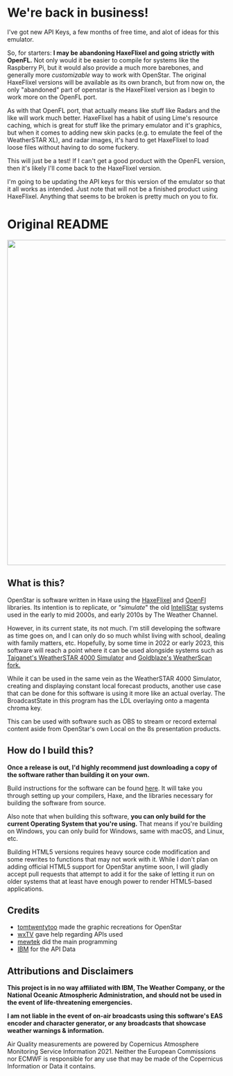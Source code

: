 # We're back in business!
I've got new API Keys, a few months of free time, and alot of ideas for this emulator.

So, for starters: **I may be abandoning HaxeFlixel and going strictly with OpenFL.**
Not only would it be easier to compile for systems like the Raspberry Pi, but it would also provide a much more barebones, and generally more *customizable* way to work with OpenStar. The original HaxeFlixel versions will be available as its own branch, but from now on, the only "abandoned" part of openstar is the HaxeFlixel version as I begin to work more on the OpenFL port.

As with that OpenFL port, that actually means like stuff like Radars and the like will work much better. HaxeFlixel has a habit of using Lime's resource caching, which is great for stuff like the primary emulator and it's graphics, but when it comes to adding new skin packs (e.g. to emulate the feel of the WeatherSTAR XL), and radar images, it's hard to get HaxeFlixel to load loose files without having to do some fuckery.

This will just be a test! If I can't get a good product with the OpenFL version, then it's likely I'll come back to the HaxeFlixel version.

I'm going to be updating the API keys for this version of the emulator so that it all works as intended. Just note that will not be a finished product using HaxeFlixel. Anything that seems to be broken is pretty much on you to fix.


# Original README
<p align="center">
	<img width=750 src="https://i.imgur.com/uShXA4a.png"></img>
	
</p>

## What is this?
OpenStar is software written in Haxe using the [HaxeFlixel](https://haxeflixel.com) and [OpenFl](https://www.openfl.org) libraries. 
Its intention is to replicate, or *"simulate*" the old [IntelliStar](https://en.wikipedia.org/wiki/WeatherStar#IntelliStar) systems used in the early to mid 2000s, and early 2010s by The Weather Channel. 

However, in its current state, its not much. I'm still developing the software as time goes on, and I can only do so much whilst living with school, dealing with family matters, etc. Hopefully, by some time in 2022 or early 2023, this software will reach a point where it can be used alongside systems such as [Taiganet's WeatherSTAR 4000 Simulator](http://www.taiganet.com) and [Goldblaze's WeatherScan fork.](https://github.com/buffbears/Weatherscan/)

While it can be used in the same vein as the WeatherSTAR 4000 Simulator, creating and displaying constant local forecast products, another use case that can be done for this software is using it more like an actual overlay. The BroadcastState in this program has the LDL overlaying onto a magenta chroma key. 

This can be used with software such as OBS to stream or record external content aside from OpenStar's own Local on the 8s presentation products. 

## How do I build this?
**Once a release is out, I'd highly recommend just downloading a copy of the software rather than building it on your own.**

Build instructions for the software can be found [here](https://github.com/mewtek/OpenStar/blob/master/BUILD.md). It will take you through setting up your compilers, Haxe, and the libraries necessary for building the software from source. 

Also note that when building this software, **you can only build for the current Operating System that you're using.** That means if you're building on Windows, you can only build for Windows, same with macOS, and Linux, etc. 

Building HTML5 versions requires heavy source code modification and some rewrites to functions that may not work with it. While I don't plan on adding official HTML5 support for OpenStar anytime soon, I will gladly accept pull requests that attempt to add it for the sake of letting it run on older systems that at least have enough power to render HTML5-based applications.

## Credits
- [tomtwentytoo](https://twitter.com/tomtwentytoo) made the graphic recreations for OpenStar
- [wxTV](https://twitter.com/luesjo12) gave help regarding APIs used
- [mewtek](https://github.com/mewtek)  did the main programming
- [IBM](https://www.ibm.com/weather) for the API Data

## Attributions and Disclaimers

**This project is in no way affiliated with IBM, The Weather Company, or the National Oceanic Atmospheric Administration, and should not be used in the event of life-threatening emergencies.**

**I am not liable in the event of on-air broadcasts using this software's EAS encoder and character generator, or any broadcasts that showcase weather warnings & information.**

Air Quality measurements are powered by Copernicus Atmosphere Monitoring Service Information 2021. Neither the European Commissions nor ECMWF is responsible for any use that may be made of the Copernicus Information or Data it contains.

